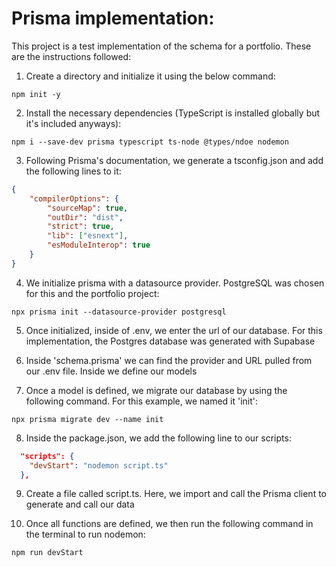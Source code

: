 # Prisma implementation: #

This project is a test implementation of the schema for a portfolio. These are the instructions followed:

1. Create a directory and initialize it using the below command:

`npm init -y`

2. Install the necessary dependencies (TypeScript is installed globally but it's included anyways):

`npm i --save-dev prisma typescript ts-node @types/ndoe nodemon`

3. Following Prisma's documentation, we generate a tsconfig.json and add the following lines to it:

```json
{
    "compilerOptions": {
        "sourceMap": true,
        "outDir": "dist",
        "strict": true,
        "lib": ["esnext"],
        "esModuleInterop": true
    }
}
```

4. We initialize prisma with a datasource provider. PostgreSQL was chosen for this and the portfolio project:

`npx prisma init --datasource-provider postgresql`

5. Once initialized, inside of .env, we enter the url of our database. For this implementation, the Postgres database was generated with Supabase

6. Inside 'schema.prisma' we can find the provider and URL pulled from our .env file. Inside we define our models

7. Once a model is defined, we migrate our database by using the following command. For this example, we named it 'init':

`npx prisma migrate dev --name init`

8. Inside the package.json, we add the following line to our scripts:

```json
  "scripts": {
    "devStart": "nodemon script.ts"
  },
```

9. Create a file called script.ts. Here, we import and call the Prisma client to generate and call our data

10. Once all functions are defined, we then run the following command in the terminal to run nodemon:

`npm run devStart`